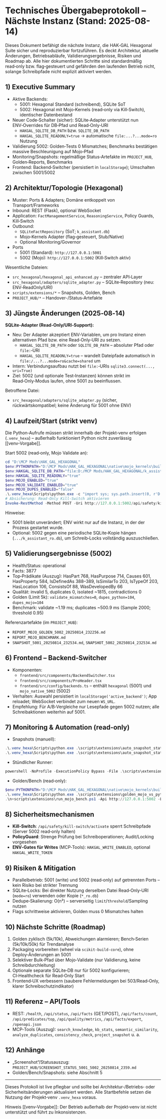 # Technisches Übergabeprotokoll – Nächste Instanz (Stand: 2025-08-14)

Dieses Dokument befähigt die nächste Instanz, die HAK‑GAL Hexagonal Suite sicher und reproduzierbar fortzuführen. Es deckt Architektur, aktuelle Änderungen, Betriebsabläufe, Validierungsergebnisse, Risiken und Roadmap ab. Alle hier dokumentierten Schritte sind standardmäßig read‑only bzw. flag‑gesteuert und gefährden den laufenden Betrieb nicht, solange Schreibpfade nicht explizit aktiviert werden.

## 1) Executive Summary
- Aktive Backends:
  - 5001: Hexagonal Standard (schreibend), SQLite SoT
  - 5002: Hexagonal mit Mojo‑Kernels (read‑only via Kill‑Switch), identischer Datenbestand
- Neuer Code‑Schalter (sicher): SQLite‑Adapter unterstützt nun ENV‑Overrides für DB‑Pfad und Read‑Only‑URI
  - `HAKGAL_SQLITE_DB_PATH` bzw. `SQLITE_DB_PATH`
  - `HAKGAL_SQLITE_READONLY=true` → automatische `file:...?...mode=ro` Nutzung
- Validierung 5002: Golden‑Tests 0 Mismatches; Benchmarks bestätigen massive Beschleunigung auf Mojo‑Pfad
- Monitoring/Snapshots: regelmäßige Status‑Artefakte im `PROJECT_HUB`, Golden‑Reports, Benchmarks
- Frontend: Backend‑Switcher (persistiert in `localStorage`); Umschalten zwischen 5001/5002

## 2) Architektur/Topologie (Hexagonal)
- Muster: Ports & Adapters; Domäne entkoppelt von Transport/Frameworks
- Inbound: REST (Flask), optional WebSocket
- Application: `FactManagementService`, `ReasoningService`, Policy Guards, Kill‑Switch
- Outbound:
  - `SQLiteFactRepository` (SoT; `k_assistant.db`)
  - Mojo‑Kernels Adapter (flag‑gesteuert, Stub/Native)
  - Optional Monitoring/Governor
- Ports
  - 5001 (Standard): `http://127.0.0.1:5001`
  - 5002 (Mojo): `http://127.0.0.1:5002` (Kill‑Switch aktiv)

Wesentliche Dateien:
- `src_hexagonal/hexagonal_api_enhanced.py` – zentraler API‑Layer
- `src_hexagonal/adapters/sqlite_adapter.py` – SQLite‑Repository (neu: ENV‑ReadOnly/URI)
- `scripts/extensions/*` – Snapshots, Golden, Bench
- `PROJECT_HUB/*` – Handover-/Status‑Artefakte

## 3) Jüngste Änderungen (2025‑08‑14)
**SQLite‑Adapter (Read‑Only/URI‑Support):**
- Neu: Der Adapter akzeptiert ENV‑Variablen, um pro Instanz einen alternativen Pfad bzw. eine Read‑Only‑URI zu setzen.
  - `HAKGAL_SQLITE_DB_PATH` oder `SQLITE_DB_PATH` – absoluter Pfad oder `file:`‑URI
  - `HAKGAL_SQLITE_READONLY=true` – wandelt Dateipfade automatisch in `file:/...?...mode=ro&cache=shared` um
- Intern: Verbindungsaufbau nutzt bei `file:`‑URIs `sqlite3.connect(..., uri=True)`
- Ziel: 5002 (und optionale Test‑Instanzen) können strikt im Read‑Only‑Modus laufen, ohne 5001 zu beeinflussen.

Betroffene Datei:
- `src_hexagonal/adapters/sqlite_adapter.py` (sicher, rückwärtskompatibel; keine Änderung für 5001 ohne ENV)

## 4) Laufzeit/Start (strikt venv)
Die Python‑Aufrufe müssen strikt innerhalb der Projekt‑venv erfolgen (`.venv_hexa`) – außerhalb funktioniert Python nicht zuverlässig [[venv‑Vorgabe]].

Start 5002 (read‑only, Mojo Validate an):
```powershell
cd "D:\MCP Mods\HAK_GAL_HEXAGONAL"
$env:PYTHONPATH="D:\MCP Mods\HAK_GAL_HEXAGONAL\native\mojo_kernels\build\Release;$env:PYTHONPATH"
$env:HAKGAL_SQLITE_DB_PATH="file:D:/MCP Mods/HAK_GAL_HEXAGONAL/k_assistant.db?mode=ro&cache=shared"
$env:HAKGAL_SQLITE_READONLY="true"
$env:MOJO_ENABLED="true"
$env:MOJO_VALIDATE_ENABLED="true"
$env:MOJO_DUPES_ENABLED="false"
.\.venv_hexa\Scripts\python.exe -c "import sys; sys.path.insert(0, r'D:\\MCP Mods\\HAK_GAL_HEXAGONAL\\src_hexagonal'); import hexagonal_api_enhanced as m; m.create_app(use_legacy=False, enable_all=True).run(host='127.0.0.1', port=5002, debug=False)"
# Absicherung: Read-Only Kill-Switch aktivieren
Invoke-RestMethod -Method POST -Uri http://127.0.0.1:5002/api/safety/kill-switch/activate -Body (@{} | ConvertTo-Json) -ContentType application/json
```

Hinweise:
- 5001 bleibt unverändert; ENV wirkt nur auf die Instanz, in der der Prozess gestartet wurde.
- Optional: 5002 gegen eine periodische SQLite‑Kopie hängen (`.../k_assistant_ro.db`), um Schreib‑Locks vollständig auszuschließen.

## 5) Validierungsergebnisse (5002)
- Health/Status: operational
- Facts: 3877
- Top‑Prädikate (Auszug): HasPart 768, HasPurpose 714, Causes 601, HasProperty 584, IsDefinedAs 388–389, IsSimilarTo 203, IsTypeOf 203, HasLocation 106, ConsistsOf 88, WasDevelopedBy 66
- Qualität: invalid 5, duplicates 0, isolated ~1815, contradictions 0
- Golden (Limit 5k): `validate_mismatches=0`, `dupes_python=104`, `dupes_mojo=104`
- Benchmark: validate ~1.19 ms; duplicates ~500.9 ms (Sample 2000; threshold 0.95)

Referenzartefakte (im `PROJECT_HUB`):
- `REPORT_MOJO_GOLDEN_5002_20250814_232256.md`
- `REPORT_MOJO_BENCHMARK.md`
- `SNAPSHOT_5001_20250814_232534.md`, `SNAPSHOT_5002_20250814_232534.md`

## 6) Frontend – Backend‑Switcher
- Komponenten:
  - `frontend/src/components/BackendSwitcher.tsx`
  - `frontend/src/components/ProHeader.tsx`
  - `frontend/src/config/backends.ts` – enthält `hexagonal` (5001) und `mojo_native_5002` (5002)
- Verhalten: Auswahl persistiert in `localStorage('active_backend')`; App reloadet; WebSocket verbindet zum neuen `WS_URL`.
- Empfehlung: Für A/B‑Vergleiche nur Lesepfade gegen 5002 nutzen; alle Schreibaktionen weiterhin auf 5001.

## 7) Monitoring & Automation (read‑only)
- Snapshots (manuell):
```powershell
.\.venv_hexa\Scripts\python.exe .\scripts\extensions\auto_snapshot_status.py --api http://127.0.0.1:5001 --out PROJECT_HUB\SNAPSHOT_5001_<ts>.md
.\.venv_hexa\Scripts\python.exe .\scripts\extensions\auto_snapshot_status.py --api http://127.0.0.1:5002 --out PROJECT_HUB\SNAPSHOT_5002_<ts>.md
```
- Stündlicher Runner:
```powershell
powershell -NoProfile -ExecutionPolicy Bypass -File .\scripts\extensions\hourly_status_runner.ps1 -GoldenLimit 5000
```
- Golden/Bench (read‑only):
```powershell
$env:PYTHONPATH="D:\MCP Mods\HAK_GAL_HEXAGONAL\native\mojo_kernels\build\Release;$env:PYTHONPATH"
.\.venv_hexa\Scripts\python.exe .\scripts\extensions\golden_mojo_vs_python.py --api http://127.0.0.1:5002 --limit 5000 --out PROJECT_HUB\REPORT_MOJO_GOLDEN_5002_<ts>.md
.\n+scripts\extensions\run_mojo_bench.ps1 -Api http://127.0.0.1:5002 -Limit 5000 -EnableMojo
```

## 8) Sicherheitsmechanismen
- **Kill‑Switch**: `/api/safety/kill-switch/activate` sperrt Schreibpfade (Server 5002 read‑only halten)
- **PolicyGuard**: Strenge Prüfung bei Schreiboperationen; Audit/Locking vorgesehen
- **ENV‑Gates für Writes** (MCP‑Tools): `HAKGAL_WRITE_ENABLED`, optional `HAKGAL_WRITE_TOKEN`

## 9) Risiken & Mitigation
- Parallelbetrieb: 5001 (write) und 5002 (read‑only) auf getrennten Ports – kein Risiko bei strikter Trennung
- SQLite‑Locks: Bei direkter Nutzung derselben Datei Read‑Only‑URI (`mode=ro`) verwenden oder Kopie (`*_ro.db`)
- Dedupe‑Skalierung: O(n²) – serverseitig `limit`/`threshold`/Sampling nutzen
- Flags schrittweise aktivieren, Golden muss 0 Mismatches halten

## 10) Nächste Schritte (Roadmap)
1) Golden zyklisch (5k/10k), Abweichungen alarmieren; Bench‑Serien (5k/10k/50k) für Trendanalyse
2) Packaging vorbereiten (wheel via `scikit‑build‑core`), ohne Deploy‑Änderungen an 5001
3) Selektiver Bulk‑Pfad über Mojo‑Validate (nur Validierung, keine Schreibdurchleitung)
4) Optionale separate SQLite‑DB nur für 5002 konfigurieren; CI‑Healthcheck für Read‑Only Start
5) Frontend‑UX verbessern (saubere Fehlermeldungen bei 503/Read‑Only, klarer Schreibschutzindikator)

## 11) Referenz – API/Tools
- REST: `/health`, `/api/status`, `/api/facts` (GET/POST), `/api/facts/count`, `/api/predicates/top`, `/api/quality/metrics`, `/api/facts/export`, `/openapi.json`
- MCP‑Tools (Auszug): `search_knowledge`, `kb_stats`, `semantic_similarity`, `analyze_duplicates`, `consistency_check`, `project_snapshot` u. a.

## 12) Anhänge
- „Screenshot“/Statusauszug: `PROJECT_HUB/SCREENSHOT_STATUS_5001_5002_20250814_2359.md`
- Golden/Bench/Snapshots: siehe Abschnitt 5

---
Dieses Protokoll ist live pflegbar und sollte bei Architektur‑/Betriebs‑ oder Sicherheitsänderungen aktualisiert werden. Alle Startbefehle setzen die Nutzung der Projekt‑venv `.venv_hexa` voraus.

Hinweis [[venv‑Vorgabe]]: Der Betrieb außerhalb der Projekt‑venv ist nicht unterstützt und führt zu Inkonsistenzen.



